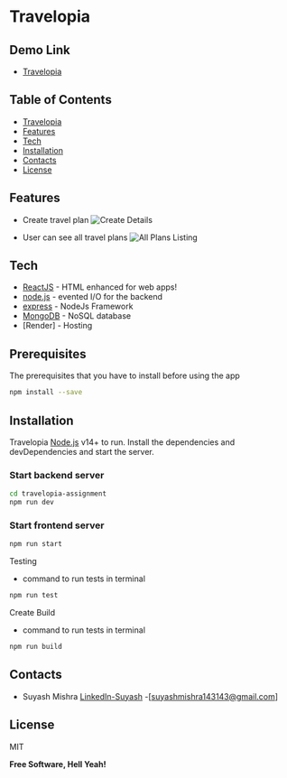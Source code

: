 # Travelopia

## Demo Link

- [Travelopia](https://travelopia-service.netlify.app)

## Table of Contents

- [Travelopia](#travelopia)
- [Features](#features)
- [Tech](#tech)
- [Installation](#installation)
- [Contacts](#contacts)
- [License](#license)

## Features

- Create travel plan
  ![Create Details](https://raw.githubusercontent.com/SuyashMishra-dev/Certa/main/create.png?token=GHSAT0AAAAAACCKHYEMU6HB3PYIUW4QCTR4ZDFFTEQ "Create Details")

- User can see all travel plans
  ![All Plans Listing](https://raw.githubusercontent.com/SuyashMishra-dev/Certa/main/listing.png?token=GHSAT0AAAAAACCKHYEMWX5BICOH7LTDHK56ZDFFOTQ "All Plans Listing")

## Tech

- [ReactJS] - HTML enhanced for web apps!
- [node.js] - evented I/O for the backend
- [express] - NodeJs Framework
- [MongoDB] - NoSQL database
- [Render] - Hosting

## Prerequisites

The prerequisites that you have to install before using the app

```sh
npm install --save
```

## Installation

Travelopia [Node.js](https://nodejs.org/) v14+ to run.
Install the dependencies and devDependencies and start the server.

### Start backend server

```sh
cd travelopia-assignment
npm run dev
```

### Start frontend server

```sh
npm run start
```

Testing

- command to run tests in terminal

```sh
npm run test
```

Create Build

- command to run tests in terminal

```sh
npm run build
```

## Contacts

- Suyash Mishra [LinkedIn-Suyash] -[<suyashmishra143143@gmail.com>]

## License

MIT

**Free Software, Hell Yeah!**

[LinkedIn-Suyash]: https://www.linkedin.com/in/suyash-mishra00/
[MongoDB]: https://www.mongodb.com/
[node.js]: http://nodejs.org
[Jest]: https://jestjs.io/
[React-testing-Library]: https://testing-library.com/docs/react-testing-library/intro/
[express]: http://expressjs.com
[ReactJS]: http://reactjs.org
